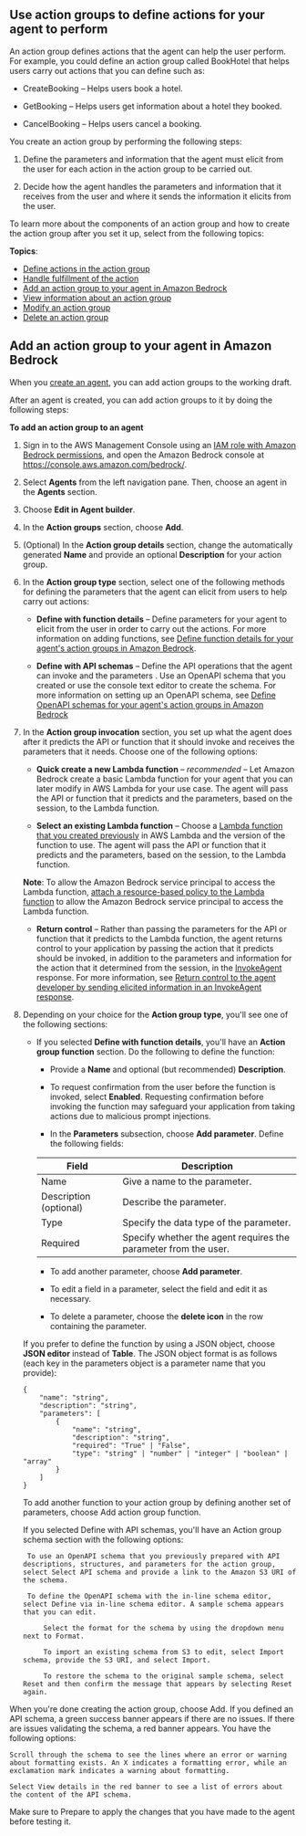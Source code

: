 ## Use action groups to define actions for your agent to perform

An action group defines actions that the agent can help the user perform. For example, you could define an action group called BookHotel that helps users carry out actions that you can define such as:

  - CreateBooking – Helps users book a hotel.

  - GetBooking – Helps users get information about a hotel they booked.

  - CancelBooking – Helps users cancel a booking.

You create an action group by performing the following steps:

  1. Define the parameters and information that the agent must elicit from the user for each action in the action group to be carried out.

  2. Decide how the agent handles the parameters and information that it receives from the user and where it sends the information it elicits from the user.

To learn more about the components of an action group and how to create the action group after you set it up, select from the following topics:

**Topics**:

- [Define actions in the action group](https://docs.aws.amazon.com/bedrock/latest/userguide/action-define.html)
- [Handle fulfillment of the action](https://docs.aws.amazon.com/bedrock/latest/userguide/action-handle.html)
- [Add an action group to your agent in Amazon Bedrock](https://docs.aws.amazon.com/bedrock/latest/userguide/agents-action-add.html)
- [View information about an action group](https://docs.aws.amazon.com/bedrock/latest/userguide/agents-action-view.html)
- [Modify an action group](https://docs.aws.amazon.com/bedrock/latest/userguide/agents-action-edit.html)
- [Delete an action group](https://docs.aws.amazon.com/bedrock/latest/userguide/agents-action-delete.html)
  

## Add an action group to your agent in Amazon Bedrock

When you [create an agent](https://docs.aws.amazon.com/bedrock/latest/userguide/agents-create.html), you can add action groups to the working draft.

After an agent is created, you can add action groups to it by doing the following steps:

**To add an action group to an agent**

1. Sign in to the AWS Management Console using an [IAM role with Amazon Bedrock permissions](https://docs.aws.amazon.com/bedrock/latest/userguide/getting-started.html), and open the Amazon Bedrock console at https://console.aws.amazon.com/bedrock/.

2. Select **Agents** from the left navigation pane. Then, choose an agent in the **Agents** section.

3. Choose **Edit in Agent builder**.

4. In the **Action groups** section, choose **Add**.

5. (Optional) In the **Action group details** section, change the automatically generated **Name** and provide an optional **Description** for your action group.

6. In the **Action group type** section, select one of the following methods for defining the parameters that the agent can elicit from users to help carry out actions:

    - **Define with function details** – Define parameters for your agent to elicit from the user in order to carry out the actions. For more information on adding functions, see [Define function details for your agent's action groups in Amazon Bedrock](https://docs.aws.amazon.com/bedrock/latest/userguide/agents-action-function.html).

    - **Define with API schemas** – Define the API operations that the agent can invoke and the parameters . Use an OpenAPI schema that you created or use the console text editor to create the schema. For more information on setting up an OpenAPI schema, see [Define OpenAPI schemas for your agent's action groups in Amazon Bedrock](https://docs.aws.amazon.com/bedrock/latest/userguide/agents-api-schema.html)

7. In the **Action group invocation** section, you set up what the agent does after it predicts the API or function that it should invoke and receives the parameters that it needs. Choose one of the following options:

    - **Quick create a new Lambda function** – *recommended* – Let Amazon Bedrock create a basic Lambda function for your agent that you can later modify in AWS Lambda for your use case. The agent will pass the API or function that it predicts and the parameters, based on the session, to the Lambda function.

    - **Select an existing Lambda function** – Choose a [Lambda function that you created previously](https://docs.aws.amazon.com/bedrock/latest/userguide/agents-lambda.html) in AWS Lambda and the version of the function to use. The agent will pass the API or function that it predicts and the parameters, based on the session, to the Lambda function.

    **Note**: To allow the Amazon Bedrock service principal to access the Lambda function, [attach a resource-based policy to the Lambda function](https://docs.aws.amazon.com/bedrock/latest/userguide/agents-permissions.html#agents-permissions-lambda) to allow the Amazon Bedrock service principal to access the Lambda function.

    - **Return control** – Rather than passing the parameters for the API or function that it predicts to the Lambda function, the agent returns control to your application by passing the action that it predicts should be invoked, in addition to the parameters and information for the action that it determined from the session, in the [InvokeAgent](https://docs.aws.amazon.com/bedrock/latest/APIReference/API_agent-runtime_InvokeAgent.html) response. For more information, see [Return control to the agent developer by sending elicited information in an InvokeAgent response](https://docs.aws.amazon.com/bedrock/latest/userguide/agents-returncontrol.html).

8. Depending on your choice for the **Action group type**, you'll see one of the following sections:

    - If you selected **Define with function details**, you'll have an **Action group function** section. Do the following to define the function:

        - Provide a **Name** and optional (but recommended) **Description**.

        - To request confirmation from the user before the function is invoked, select **Enabled**. Requesting confirmation before invoking the function may safeguard your application from taking actions due to malicious prompt injections.

        - In the **Parameters** subsection, choose **Add parameter**. Define the following fields:
      
        |   Field 	| Description |
        | --------- | ----------- |
        | Name 	| Give a name to the parameter.|
        | Description (optional) 	| Describe the parameter.|
        | Type 	| Specify the data type of the parameter.|
        | Required 	| Specify whether the agent requires the parameter from the user.|

        - To add another parameter, choose **Add parameter**.

        - To edit a field in a parameter, select the field and edit it as necessary.

        - To delete a parameter, choose the **delete icon** in the row containing the parameter.

    If you prefer to define the function by using a JSON object, choose **JSON editor** instead of **Table**. The JSON object format is as follows (each key in the parameters object is a parameter name that you provide):

    ```
    {
        "name": "string",
        "description": "string",
        "parameters": [
            {
                "name": "string",
                "description": "string",
                "required": "True" | "False",
                "type": "string" | "number" | "integer" | "boolean" | "array"
            }
        ]
    }
    ```
    
    To add another function to your action group by defining another set of parameters, choose Add action group function.

    If you selected Define with API schemas, you'll have an Action group schema section with the following options:

        To use an OpenAPI schema that you previously prepared with API descriptions, structures, and parameters for the action group, select Select API schema and provide a link to the Amazon S3 URI of the schema.

        To define the OpenAPI schema with the in-line schema editor, select Define via in-line schema editor. A sample schema appears that you can edit.

            Select the format for the schema by using the dropdown menu next to Format.

            To import an existing schema from S3 to edit, select Import schema, provide the S3 URI, and select Import.

            To restore the schema to the original sample schema, select Reset and then confirm the message that appears by selecting Reset again.

When you're done creating the action group, choose Add. If you defined an API schema, a green success banner appears if there are no issues. If there are issues validating the schema, a red banner appears. You have the following options:

    Scroll through the schema to see the lines where an error or warning about formatting exists. An X indicates a formatting error, while an exclamation mark indicates a warning about formatting.

    Select View details in the red banner to see a list of errors about the content of the API schema.

Make sure to Prepare to apply the changes that you have made to the agent before testing it.
